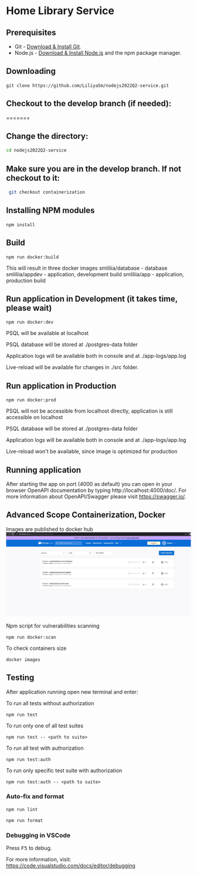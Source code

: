 # Home Library Service


## Prerequisites

- Git - [Download & Install Git](https://git-scm.com/downloads).
- Node.js - [Download & Install Node.js](https://nodejs.org/en/download/) and the npm package manager.

## Downloading

```
git clone https://github.com/LiliyaSm/nodejs2022Q2-service.git
```


## Checkout to the develop branch (if needed):
=======
## Change the directory:

```bash
cd nodejs2022Q2-service
```


## Make sure you are in the develop branch. If not checkout to it:


```bash
 git checkout containerization
```

## Installing NPM modules

```
npm install
```

## Build

```
npm run docker:build
```

This will result in three docker images
smliliia/database - database
smliliia/appdev - application, development build
smliliia/app - application, production build


## Run application in Development (it takes time, please wait)

```
npm run docker:dev
```

PSQL will be available at localhost

PSQL database will be stored at ./postgres-data folder

Application logs will be available both in console and at ./app-logs/app.log

Live-reload will be available for changes in ./src folder.


## Run application in Production

```
npm run docker:prod
```

PSQL will not be accessible from localhost directly, application is still accessible on localhost

PSQL database will be stored at ./postgres-data folder

Application logs will be available both in console and at ./app-logs/app.log

Live-reload won't be available, since image is optimized for production

## Running application

After starting the app on port (4000 as default) you can open
in your browser OpenAPI documentation by typing http://localhost:4000/doc/.
For more information about OpenAPI/Swagger please visit https://swagger.io/.

## Advanced Scope Containerization, Docker

Images are published to docker hub
![](docker1.jpg)

 Npm script for vulnerabilities scanning
 
 ```
 npm run docker:scan
```


To check containers size 

```
docker images
```


## Testing

After application running open new terminal and enter:

To run all tests without authorization

```
npm run test
```

To run only one of all test suites

```
npm run test -- <path to suite>
```

To run all test with authorization

```
npm run test:auth
```

To run only specific test suite with authorization

```
npm run test:auth -- <path to suite>
```

### Auto-fix and format

```
npm run lint
```

```
npm run format
```

### Debugging in VSCode

Press <kbd>F5</kbd> to debug.

For more information, visit: https://code.visualstudio.com/docs/editor/debugging
